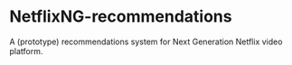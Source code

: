 NetflixNG-recommendations
=========================

A (prototype) recommendations system for Next Generation Netflix video platform.
